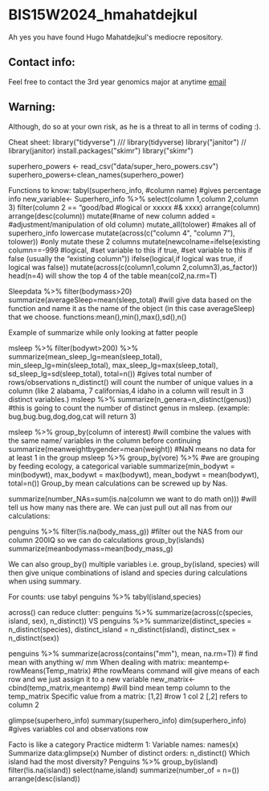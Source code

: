 # BIS15W2024_hmahatdejkul
Ah yes you have found Hugo Mahatdejkul's mediocre repository. 
## Contact info:
Feel free to contact the 3rd year genomics major at anytime [email](htma@ucdavis.edu)
## Warning: 
Although, do so at your own risk, as he is a threat to all in terms of coding :).


Cheat sheet:
library("tidyverse") /// library(tidyverse)	
library("janitor") // library(janitor)
install.packages("skimr")
library("skimr")


superhero_powers <- read_csv("data/super_hero_powers.csv")
superhero_powers<-clean_names(superhero_power)

Functions to know:
tabyl(superhero_info, #column name) #gives percentage info
new_variable<-
Superhero_info %>%
select(column 1,column 2,column 3)
filter(column 2 == “good/bad #logical or xxxxx #& xxxx)	
arrange(column)
arrange(desc(column))
mutate(#name of new column added = #adjustment/manipulation of old column)
mutate_all(tolower) #makes all of superhero_info lowercase
mutate(across(c("column 4", "column 7"), tolower)) #only mutate these 2 columns 
mutate(newcolname=ifelse(existing column==-999 #logical, #set variable to this if true, #set variable to this if false (usually the “existing column”))
ifelse(logical,if logical was true, if logical was false))
mutate(across(c(column1,column 2,column3),as_factor))
head(n=4) will show the top 4 of the table
mean(col2,na.rm=T)

Sleepdata %>%
	filter(bodymass>20)
	summarize(averageSleep=mean(sleep_total) #will give data based on the function and name it as the name of the object (in this case averageSleep) that we choose.
functions:mean(),min(),max(),sd(),n()

Example of summarize while only looking at fatter people

msleep %>%
  filter(bodywt>200) %>%
  summarize(mean_sleep_lg=mean(sleep_total),
            	min_sleep_lg=min(sleep_total),
            	max_sleep_lg=max(sleep_total),
            	sd_sleep_lg=sd(sleep_total),
           		total=n()) #gives total number of rows/observations 
n_distinct() will count the number of unique values in a column (like 2 alabama, 7 californias,4 idaho in a column will result in 3 distinct variables.)
msleep %>%
summarize(n_genera=n_distinct(genus)) #this is going to count the number of distinct genus in msleep. (example: bug,bug.bug,dog,dog,cat will return 3)

msleep %>%
group_by(column of interest) #will combine the values with the same name/ variables in the column before continuing
summarize(meanweightbygender=mean(weight))
#NaN means no data for at least 1 in the group
msleep %>%
 	 group_by(vore) %>% #we are grouping by feeding ecology, a categorical variable
  		summarize(min_bodywt = min(bodywt),
    	  	      max_bodywt = max(bodywt),
      	   	   mean_bodywt = mean(bodywt),
       	 	    total=n())
Group_by mean calculations can be screwed up by Nas.

summarize(number_NAs=sum(is.na(column we want to do math on))) #will tell us how many nas there are. We can just pull out all nas from our calculations:

penguins %>%
  filter(!is.na(body_mass_g)) #filter out the NAS from our column 200IQ so we can do calculations
group_by(islands)
summarize(meanbodymass=mean(body_mass_g)	

We can also group_by() multiple variables i.e. group_by(island, species) will then give unique combinations of island and species during calculations when using summary.

For counts: use tabyl
penguins %>%
  tabyl(island,species)

across() can reduce clutter:
penguins %>%
  summarize(across(c(species, island, sex), n_distinct))
VS
penguins %>%
  summarize(distinct_species = n_distinct(species),
            distinct_island = n_distinct(island),
            distinct_sex = n_distinct(sex))

penguins %>%
  summarize(across(contains("mm"), mean, na.rm=T)) # find mean with anything w/ mm
When dealing with matrix:
meantemp<-rowMeans(Temp_matrix) #the rowMeans command will give means of each row and we just assign it to a new variable 
new_matrix<-cbind(temp_matrix,meantemp) #will bind mean temp column to the temp_matrix
Specific value from a matrix: [1,2] #row 1 col 2 [,2] refers to column 2 


glimpse(superhero_info)
summary(superhero_info)
dim(superhero_info) #gives variables col and observations row

Facto is like a category
Practice midterm 1:
Variable names: names(x)
Summarize data:glimpse(x)
Number of distinct orders: n_distinct()
Which island had the most diversity?
Penguins %>%
	group_by(island)
	filter(!is.na(island))
	select(name,island)
	summarize(number_of = n=())
	arrange(desc(island))
